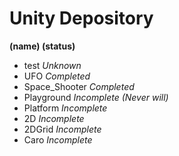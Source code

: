 # Unity Depository
**(name) (status)**
- test *Unknown*
- UFO *Completed*
- Space_Shooter *Completed*
- Playground *Incomplete (Never will)*
- Platform *Incomplete*
- 2D *Incomplete*
- 2DGrid *Incomplete* 
- Caro *Incomplete*
